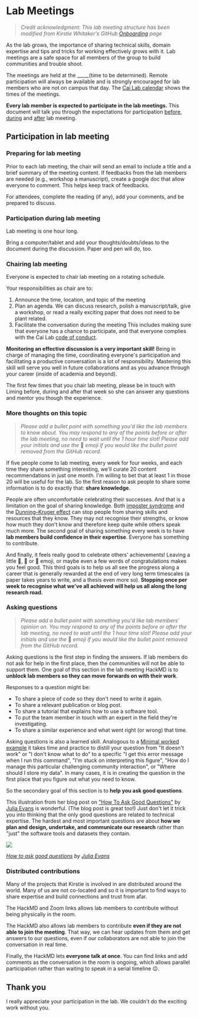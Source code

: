 # Lab Meetings

> *Credit acknowledgment: This lab meeting structure has been modified from Kirstie Whitaker's GitHub [Onboarding](https://github.com/WhitakerLab/Onboarding) page*

As the lab grows, the importance of sharing technical skills, domain expertise and tips and tricks for working effectively grows with it.
Lab meetings are a safe space for all members of the group to build communities and trouble shoot.

The meetings are held at the _____(time to be determined).
Remote participation will always be available and is strongly encouraged for lab members who are not on campus that day.
The [Cai Lab calendar](https://calendar.google.com/calendar/embed?src=7nar31c6ni4esif8fn1881kgds%40group.calendar.google.com) shows the times of the meetings.

**Every lab member is expected to participate in the lab meetings.**
This document will talk you through the expectations for participation [before](#preparing-for-lab-meeting), [during](#participation-during-lab-meeting) and [after](#publishing-a-summary-blog-post-after-lab-meeting) lab meeting.

## Participation in lab meeting

### Preparing for lab meeting

Prior to each lab meeting, the chair will send an email to include a title and a brief summary of the meeting content. If feedbacks from the lab members are needed (e.g., workshop a manuscript), create a google doc that allow everyone to comment. This helps keep track of feedbacks.

For attendees, complete the reading (if any), add your comments, and be prepared to discuss.

### Participation during lab meeting

Lab meeting is one hour long.

Bring a computer/tablet and add your thoughts/doubts/ideas to the document during the discussion. Paper and pen will do, too.

### Chairing lab meeting

Everyone is expected to chair lab meeting on a rotating schedule.

Your responsibilities as chair are to:

1. Announce the time, location, and topic of the meeting
2. Plan an agenda. We can discuss research, polish a manuscript/talk, give a workshop, or read a really exciting paper that does not need to be plant related.  
3. Facilitate the conversation during the meeting
  This includes making sure that everyone has a chance to participate, and that everyone complies with the Cai Lab [code of conduct](https://github.com/Cai-group/Onboarding/blob/main/CODE_OF_CONDUCT.md).
  
  **Monitoring an effective discussion is a very important skill!**
  Being in charge of managing the time, coordinating everyone's participation and facilitating a productive conversation is a lot of responsibility. Mastering this skill will serve you well in future collaborations and as you advance through your career (inside of academia and beyond).

The first few times that you chair lab meeting, please be in touch with Liming before, during and after that week so she can answer any questions and mentor you though the experience.

### More thoughts on this topic

> *Please add a bullet point with something you'd like the lab members to know about. You may respond to any of the points before or after the lab meeting, no need to wait until the 1 hour time slot! Please add your initials and use the* 🤫 *emoji if you would like the bullet point removed from the GitHub record.*

If five people come to lab meeting, every week for four weeks, and each time they share something interesting, we'll curate 20 content recommendations in just one month.
I'm willing to bet that at least 1 in those 20 will be useful for the lab.
So the first reason to ask people to share some information is to do exactly that: **share knowledge**.

People are often uncomfortable celebrating their successes.
And that is a limitation on the goal of sharing knowledge.
Both [imposter syndrome](https://en.wikipedia.org/wiki/Impostor_syndrome) and the [Dunning–Kruger effect](https://en.wikipedia.org/wiki/Dunning%E2%80%93Kruger_effect) can stop people from sharing skills and resources that they know.
They may not recognise their strengths, or know how much they don't know and therefore keep quite while others speak much more.
The second goal of sharing something every week is to have **lab members build confidence in their expertise**.
Everyone has something to contribute.

And finally, it feels really good to celebrate others' achievements!
Leaving a little :sparkling_heart:, :raised_hands: or :rocket: emoji, or maybe even a few words of congratulations makes you feel good.
This third goals is to help us all see the progress along a career that is generally rewarded at the end of very long term timescales (a paper takes years to write, and a thesis even more so).
**Stopping once per week to recognise what we've all achieved will help us all along the long research road.**

### Asking questions

> *Please add a bullet point with something you'd like lab members' opinion on. You may respond to any of the points before or after the lab meeting, no need to wait until the 1 hour time slot! Please add your initials and use the* 🤫 *emoji if you would like the bullet point removed from the GitHub record.*

Asking questions is the first step in finding the answers.
If lab members do not ask for help in the first place, then the communities will not be able to support them.
One goal of this section in the lab meeting HackMD is to **unblock lab members so they can move forwards on with their work**.

Responses to a question might be:

* To share a piece of code so they don't need to write it again.
* To share a relevant publication or blog post.
* To share a tutorial that explains how to use a software tool.
* To put the team member in touch with an expert in the field they're investigating.
* To share a similar experience and what went right (or wrong) that time.

Asking questions is also a learned skill.
Analogous to a [Minimal worked example](https://stackoverflow.com/help/minimal-reproducible-example) it takes time and practice to distill your question from "It doesn't work" or "I don't know what to do" to a specific "I get this error message when I run this command", "I'm stuck on interpreting this figure", "How do I manage this particular challenging community interaction", or "Where should I store my data".
In many cases, it is in creating the question in the first place that you figure out what you need to know.

So the secondary goal of this section is to **help you ask good questions**.

This illustration from her blog post on ["How To Ask Good Questions"](https://jvns.ca/blog/good-questions/) by [Julia Evans](https://jvns.ca/) is wonderful.
(The blog post is great too!) 
Just don't let it trick you into thinking that the only good questions are related to technical expertise.
The hardest and most important questions are about **how we plan and design, undertake, and communicate our research** rather than "just" the software tools and datasets they contain.

![](https://jvns.ca/images/questions.png)

*[How to ask good questions](https://jvns.ca/blog/good-questions/) by [Julia Evans](https://jvns.ca)*

### Distributed contributions

Many of the projects that Kirstie is involved in are distributed around the world.
Many of us are not co-located and so it is important to find ways to share expertise and build connections and trust from afar.

The HackMD and Zoom links allows lab members to contribute without being physically in the room.

The HackMD also allows lab members to contribute **even if they are not able to join the meeting**.
That way, we can hear updates from them and get answers to our questions, even if our collaborators are not able to join the conversation in real time.

Finally, the HackMD lets **everyone talk at once**.
You can find links and add comments as the conversation in the room is ongoing, which allows parallel participation rather than waiting to speak in a serial timeline :wink:.

## Thank you

I really appreciate your participation in the lab.
We couldn't do the exciting work without you.
